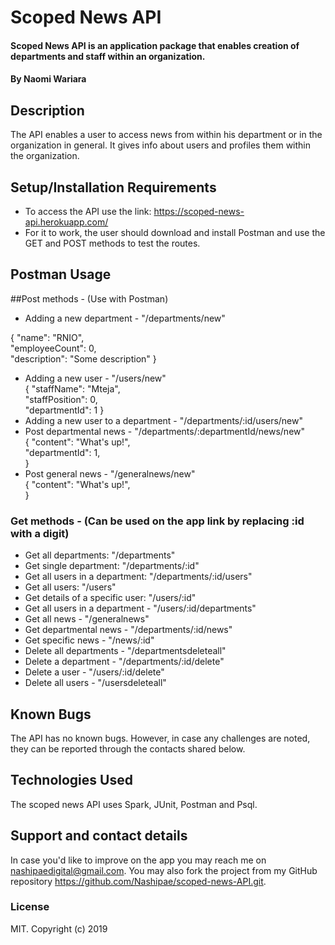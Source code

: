# Scoped News API
#### Scoped News API is an application package that enables creation of departments and staff within an organization.
#### By **Naomi Wariara**
## Description
The API enables a user to access news from within his department or in the organization in general. It gives info about users and profiles them within the organization. 
## Setup/Installation Requirements
* To access the API use the link: https://scoped-news-api.herokuapp.com/
* For it to work, the user should download and install Postman and use the GET and POST methods to test the routes.

## Postman Usage
##Post  methods - (Use with Postman)
* Adding a new department - "/departments/new"

{
"name": "RNIO",    
"employeeCount": 0,     
"description": "Some description"
}
* Adding a new user - "/users/new"  
{
"staffName": "Mteja",    
"staffPosition": 0,     
"departmentId": 1
}
* Adding a new user to a department - "/departments/:id/users/new"
* Post departmental news - "/departments/:departmentId/news/new"    
{
"content": "What's up!",    
"departmentId": 1,     
}
* Post general news - "/generalnews/new"    
{
"content": "What's up!",       
}



### Get methods - (Can be used on the app link by replacing :id with a digit)
* Get all departments: "/departments"
* Get single department: "/departments/:id"
* Get all users in a department: "/departments/:id/users"
* Get all users: "/users"
* Get details of a specific user: "/users/:id"
* Get all users in a department - "/users/:id/departments"
* Get all news - "/generalnews"
* Get departmental news - "/departments/:id/news"
* Get specific news - "/news/:id"
* Delete all departments - "/departmentsdeleteall"
* Delete a department - "/departments/:id/delete"
* Delete a user - "/users/:id/delete"
* Delete all users - "/usersdeleteall"




## Known Bugs
The API has no known bugs. However, in case any challenges are noted, they can be reported through the contacts shared below.
## Technologies Used
The scoped news API uses Spark, JUnit, Postman and Psql. 
## Support and contact details
In case you'd like to improve on the app you may reach me on nashipaedigital@gmail.com. You may also fork the project from my GitHub repository https://github.com/Nashipae/scoped-news-API.git.
 
### License
MIT.
Copyright (c) 2019 